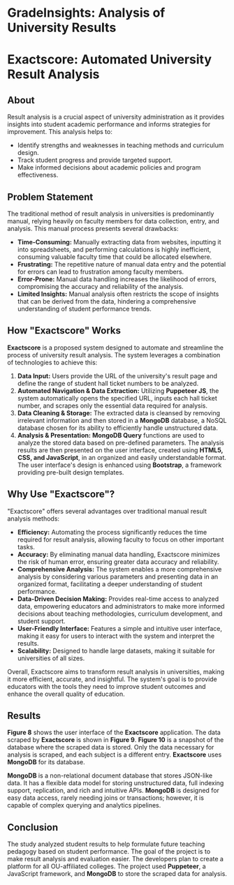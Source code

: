 # GradeInsights: Analysis of University Results

# Exactscore: Automated University Result Analysis

## About

Result analysis is a crucial aspect of university administration as it provides insights into student academic performance and informs strategies for improvement. This analysis helps to:

* Identify strengths and weaknesses in teaching methods and curriculum design.
* Track student progress and provide targeted support.
* Make informed decisions about academic policies and program effectiveness.

## Problem Statement

The traditional method of result analysis in universities is predominantly manual, relying heavily on faculty members for data collection, entry, and analysis. This manual process presents several drawbacks:

* **Time-Consuming:** Manually extracting data from websites, inputting it into spreadsheets, and performing calculations is highly inefficient, consuming valuable faculty time that could be allocated elsewhere.
* **Frustrating:** The repetitive nature of manual data entry and the potential for errors can lead to frustration among faculty members.
* **Error-Prone:** Manual data handling increases the likelihood of errors, compromising the accuracy and reliability of the analysis.
* **Limited Insights:** Manual analysis often restricts the scope of insights that can be derived from the data, hindering a comprehensive understanding of student performance trends.

## How "Exactscore" Works

**Exactscore** is a proposed system designed to automate and streamline the process of university result analysis. The system leverages a combination of technologies to achieve this:

1. **Data Input:** Users provide the URL of the university's result page and define the range of student hall ticket numbers to be analyzed.
2. **Automated Navigation & Data Extraction:** Utilizing **Puppeteer JS**, the system automatically opens the specified URL, inputs each hall ticket number, and scrapes only the essential data required for analysis.
3. **Data Cleaning & Storage:** The extracted data is cleansed by removing irrelevant information and then stored in a **MongoDB** database, a NoSQL database chosen for its ability to efficiently handle unstructured data.
4. **Analysis & Presentation:** **MongoDB Query** functions are used to analyze the stored data based on pre-defined parameters. The analysis results are then presented on the user interface, created using **HTML5, CSS, and JavaScript**, in an organized and easily understandable format. The user interface's design is enhanced using **Bootstrap**, a framework providing pre-built design templates.

## Why Use "Exactscore"?

"Exactscore" offers several advantages over traditional manual result analysis methods:

* **Efficiency:** Automating the process significantly reduces the time required for result analysis, allowing faculty to focus on other important tasks.
* **Accuracy:** By eliminating manual data handling, Exactscore minimizes the risk of human error, ensuring greater data accuracy and reliability.
* **Comprehensive Analysis:** The system enables a more comprehensive analysis by considering various parameters and presenting data in an organized format, facilitating a deeper understanding of student performance.
* **Data-Driven Decision Making:** Provides real-time access to analyzed data, empowering educators and administrators to make more informed decisions about teaching methodologies, curriculum development, and student support.
* **User-Friendly Interface:** Features a simple and intuitive user interface, making it easy for users to interact with the system and interpret the results.
* **Scalability:** Designed to handle large datasets, making it suitable for universities of all sizes.

Overall, Exactscore aims to transform result analysis in universities, making it more efficient, accurate, and insightful. The system's goal is to provide educators with the tools they need to improve student outcomes and enhance the overall quality of education.

## Results

**Figure 8** shows the user interface of the **Exactscore** application. The data scraped by **Exactscore** is shown in **Figure 9**. **Figure 10** is a snapshot of the database where the scraped data is stored. Only the data necessary for analysis is scraped, and each subject is a different entry. **Exactscore** uses **MongoDB** for its database.

**MongoDB** is a non-relational document database that stores JSON-like data. It has a flexible data model for storing unstructured data, full indexing support, replication, and rich and intuitive APIs. **MongoDB** is designed for easy data access, rarely needing joins or transactions; however, it is capable of complex querying and analytics pipelines.

## Conclusion

The study analyzed student results to help formulate future teaching pedagogy based on student performance. The goal of the project is to make result analysis and evaluation easier. The developers plan to create a platform for all OU-affiliated colleges. The project used **Puppeteer**, a JavaScript framework, and **MongoDB** to store the scraped data for analysis.
